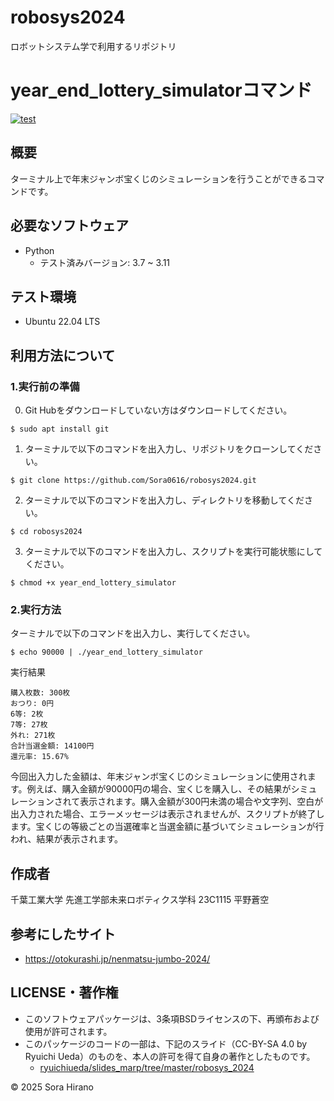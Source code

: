 # robosys2024
ロボットシステム学で利用するリポジトリ

# year_end_lottery_simulatorコマンド 
[![test](https://github.com/Sora0616/robosys2024/actions/workflows/test.yml/badge.svg)](https://github.com/Sora0616/robosys2024/actions/workflows/test.yml)


## 概要
ターミナル上で年末ジャンボ宝くじのシミュレーションを行うことができるコマンドです。

## 必要なソフトウェア
- Python
   - テスト済みバージョン: 3.7 ~ 3.11

## テスト環境
- Ubuntu 22.04 LTS

## 利用方法について
### 1.実行前の準備
0. Git Hubをダウンロードしていない方はダウンロードしてください。
```
$ sudo apt install git
```

1. ターミナルで以下のコマンドを出入力し、リポジトリをクローンしてください。
```
$ git clone https://github.com/Sora0616/robosys2024.git
```

2. ターミナルで以下のコマンドを出入力し、ディレクトリを移動してください。
```
$ cd robosys2024
```

3. ターミナルで以下のコマンドを出入力し、スクリプトを実行可能状態にしてください。
```
$ chmod +x year_end_lottery_simulator
```

### 2.実行方法
ターミナルで以下のコマンドを出入力し、実行してください。
```
$ echo 90000 | ./year_end_lottery_simulator
```
実行結果
```
購入枚数: 300枚
おつり: 0円
6等: 2枚
7等: 27枚
外れ: 271枚
合計当選金額: 14100円
還元率: 15.67%
```
今回出入力した金額は、年末ジャンボ宝くじのシミュレーションに使用されます。例えば、購入金額が90000円の場合、宝くじを購入し、その結果がシミュレーションされて表示されます。購入金額が300円未満の場合や文字列、空白が出入力された場合、エラーメッセージは表示されませんが、スクリプトが終了します。宝くじの等級ごとの当選確率と当選金額に基づいてシミュレーションが行われ、結果が表示されます。

## 作成者
千葉工業大学 先進工学部未来ロボティクス学科 23C1115 平野蒼空

## 参考にしたサイト
- https://otokurashi.jp/nenmatsu-jumbo-2024/

## LICENSE・著作権
- このソフトウェアパッケージは、3条項BSDライセンスの下、再頒布および使用が許可されます。
-  このパッケージのコードの一部は、下記のスライド（CC-BY-SA 4.0 by Ryuichi Ueda）のものを、本人の許可を得て自身の著作としたものです。
     - [ryuichiueda/slides_marp/tree/master/robosys_2024](https://github.com/ryuichiueda/slides_marp/tree/master/robosys2024)

© 2025 Sora Hirano
